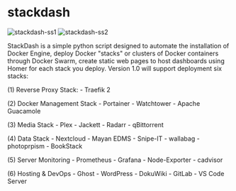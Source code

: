 # stackdash
![stackdash-ss1](https://i.imgur.com/UVhYGHh.png)
![stackdash-ss2](https://i.imgur.com/OMJX2Fm.png)

StackDash is a simple python script designed to automate the installation of Docker Engine, deploy Docker "stacks" or clusters of Docker containers through Docker Swarm, create static web pages to host dashboards using Homer for each stack you deploy. Version 1.0 will support deployment six stacks: 

(1) Reverse Proxy Stack:
    - Traefik 2

(2) Docker Management Stack
    - Portainer
    - Watchtower 
    - Apache Guacamole

(3) Media Stack
    - Plex
    - Jackett
    - Radarr
    - qBittorrent

(4) Data Stack
    - Nextcloud
    - Mayan EDMS
    - Snipe-IT
    - wallabag
    - photoprpism 
    - BookStack

(5) Server Monitoring
    - Prometheus
    - Grafana
    - Node-Exporter
    - cadvisor

(6) Hosting & DevOps
    - Ghost
    - WordPress
    - DokuWiki
    - GitLab
    - VS Code Server
